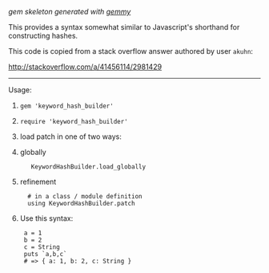 _gem skeleton generated with [gemmy](http://github.com/maxpleaner/gemmyrb)_

This provides a syntax somewhat similar to Javascript's shorthand for constructing hashes.

This code is copied from a stack overflow answer authored by user `akuhn`:

http://stackoverflow.com/a/41456114/2981429

---

Usage:

1. `gem 'keyword_hash_builder'`

2. `require 'keyword_hash_builder'`

3. load patch in one of two ways:
  1. globally

            KeywordHashBuilder.load_globally

  2.  refinement

            # in a class / module definition
            using KeywordHashBuilder.patch

4. Use this syntax:

        a = 1
        b = 2
        c = String
        puts `a,b,c`
        # => { a: 1, b: 2, c: String }




